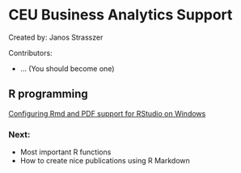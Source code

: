 # CEU Business Analytics Support
Created by: Janos Strasszer

Contributors:
 * ... (You should become one)

## R programming
[Configuring Rmd and PDF support for RStudio on Windows](RStudio/RmdSupport/README.md)

### Next:
* Most important R functions
* How to create nice publications using R Markdown


